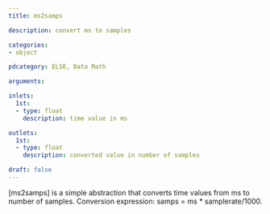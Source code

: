 ```yaml
---
title: ms2samps

description: convert ms to samples

categories:
- object

pdcategory: ELSE, Data Math

arguments:

inlets:
  1st:
  - type: float
    description: time value in ms

outlets:
  1st:
  - type: float
    description: converted value in number of samples

draft: false
---
```


[ms2samps] is a simple abstraction that converts time values from ms to number of samples.
Conversion expression: samps = ms * samplerate/1000.
